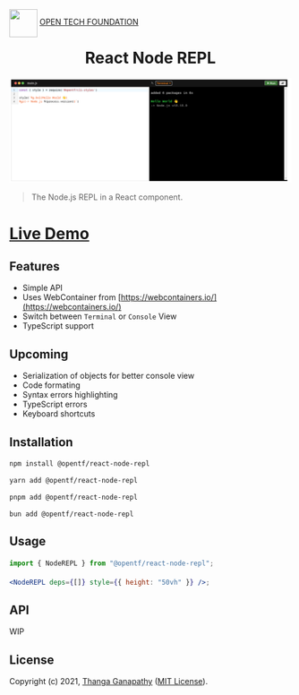 <img align="left" src="https://open-tech-foundation.pages.dev/img/Logo.svg" width="50" height="50">

&nbsp;[OPEN TECH FOUNDATION](https://open-tech-foundation.pages.dev/)

<div align="center">

# React Node REPL

![Demo](./assets/Screenshot%20from%202024-02-24%2005-20-39.png)

</div>

> The Node.js REPL in a React component.

# [Live Demo](https://node-repl.pages.dev/)

## Features

- Simple API
- Uses WebContainer from [https://webcontainers.io/](https://webcontainers.io/)
- Switch between `Terminal` or `Console` View
- TypeScript support

## Upcoming

- Serialization of objects for better console view
- Code formating
- Syntax errors highlighting
- TypeScript errors
- Keyboard shortcuts

## Installation

```shell
npm install @opentf/react-node-repl
```

```shell
yarn add @opentf/react-node-repl
```

```shell
pnpm add @opentf/react-node-repl
```

```shell
bun add @opentf/react-node-repl
```

## Usage

```jsx
import { NodeREPL } from "@opentf/react-node-repl";

<NodeREPL deps={[]} style={{ height: "50vh" }} />;
```

## API

WIP

## License

Copyright (c) 2021, [Thanga Ganapathy](https://github.com/Thanga-Ganapathy) ([MIT License](./LICENSE)).
